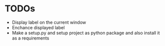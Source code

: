 # TODOs

- Display label on the current window
- Enchance displayed label
- Make a setup.py and setup project as python package and also install it as a requirements